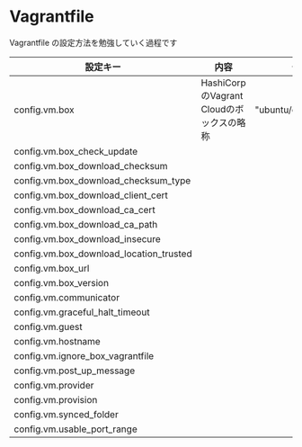 # Vagrantfile
Vagrantfile の設定方法を勉強していく過程です

  設定キー| 内容  |例  
--|---|--
  config.vm.box | HashiCorpのVagrant Cloudのボックスの略称  | "ubuntu/cosmic64" 
  config.vm.box_check_update |   |  
  config.vm.box_download_checksum |   |  
  config.vm.box_download_checksum_type |   |  
  config.vm.box_download_client_cert |   |  
  config.vm.box_download_ca_cert |   |  
  config.vm.box_download_ca_path |   |  
  config.vm.box_download_insecure |   |  
  config.vm.box_download_location_trusted |   |  
  config.vm.box_url |   |  
  config.vm.box_version |   |  
  config.vm.communicator |   |  
  config.vm.graceful_halt_timeout |   |  
  config.vm.guest |   |  
  config.vm.hostname |   |  
  config.vm.ignore_box_vagrantfile |   |  
  config.vm.post_up_message |   |  
  config.vm.provider |   |  
  config.vm.provision |   |  
  config.vm.synced_folder |   |  
  config.vm.usable_port_range |   |  
